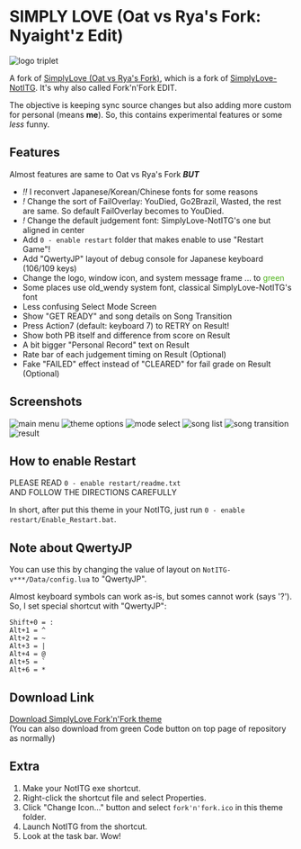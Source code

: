 # SIMPLY LOVE (Oat vs Rya's Fork: Nyaight'z Edit)

![logo triplet](https://raw.githubusercontent.com/NyaightHazard/simply-love-oat-fork/nyaightz-edit/logo.png "logo")

A fork of [SimplyLove (Oat vs Rya's Fork)](https://github.com/oatmealine/simply-love-oat-fork), which is a fork of [SimplyLove-NotITG](https://github.com/TaroNuke/Simply-Love-NotITG-ver.-).
It's why also called Fork'n'Fork EDIT.

The objective is keeping sync source changes but also adding more custom for personal (means **me**). 
So, this contains experimental features or some *less* funny.

## Features

Almost features are same to Oat vs Rya's Fork ***BUT***

- *!!* I reconvert Japanese/Korean/Chinese fonts for some reasons
- *!* Change the sort of FailOverlay: YouDied, Go2Brazil, Wasted, the rest are same. So default FailOverlay becomes to YouDied.
- *!* Change the default judgement font: SimplyLove-NotITG's one but aligned in center
- Add `0 - enable restart` folder that makes enable to use "Restart Game"!
- Add "QwertyJP" layout of debug console for Japanese keyboard (106/109 keys)
- Change the logo, window icon, and system message frame ... to <span style="color:#4CB219">green</span>
- Some places use old_wendy system font, classical SimplyLove-NotITG's font
- Less confusing Select Mode Screen
- Show "GET READY" and song details on Song Transition
- Press Action7 (default: keyboard 7) to RETRY on Result!
- Show both PB itself and difference from score on Result
- A bit bigger "Personal Record" text on Result
- Rate bar of each judgement timing on Result (Optional)
- Fake "FAILED" effect instead of "CLEARED" for fail grade on Result (Optional)

## Screenshots

![main menu](https://raw.githubusercontent.com/NyaightHazard/simply-love-oat-fork/nyaightz-edit/screenshot1.jpg "main menu")
![theme options](https://raw.githubusercontent.com/NyaightHazard/simply-love-oat-fork/nyaightz-edit/screenshot2.jpg "theme options")
![mode select](https://raw.githubusercontent.com/NyaightHazard/simply-love-oat-fork/nyaightz-edit/screenshot3.jpg "mode select")
![song list](https://raw.githubusercontent.com/NyaightHazard/simply-love-oat-fork/nyaightz-edit/screenshot4.jpg "song list")
![song transition](https://raw.githubusercontent.com/NyaightHazard/simply-love-oat-fork/nyaightz-edit/screenshot5.jpg "song transition")
![result](https://raw.githubusercontent.com/NyaightHazard/simply-love-oat-fork/nyaightz-edit/screenshot6.jpg "result")

## How to enable Restart

PLEASE READ `0 - enable restart/readme.txt`<br>
AND FOLLOW THE DIRECTIONS CAREFULLY

In short, after put this theme in your NotITG, just run `0 - enable restart/Enable_Restart.bat`.

## Note about QwertyJP

You can use this by changing the value of layout on `NotITG-v***/Data/config.lua` to "QwertyJP".

Almost keyboard symbols can work as-is, but somes cannot work (says '?').
So, I set special shortcut with "QwertyJP":
```
Shift+0 = :
Alt+1 = ^
Alt+2 = ~
Alt+3 = |
Alt+4 = @
Alt+5 = `
Alt+6 = *
```

## Download Link

[Download SimplyLove Fork'n'Fork theme](https://github.com/NyaightHazard/simply-love-oat-fork/archive/refs/heads/nyaightz-edit.zip)<br>
(You can also download from green Code button on top page of repository as normally)

## Extra

1. Make your NotITG exe shortcut.
2. Right-click the shortcut file and select Properties.
3. Click "Change Icon..." button and select `fork'n'fork.ico` in this theme folder.
4. Launch NotITG from the shortcut.
5. Look at the task bar. Wow!

